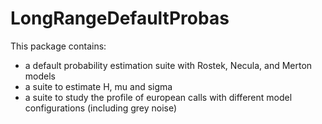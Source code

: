 # LongRangeDefaultProbas
This package contains:
- a default probability estimation suite with Rostek, Necula, and Merton models
- a suite to estimate H, mu and sigma
- a suite to study the profile of european calls with different model configurations (including grey noise)
